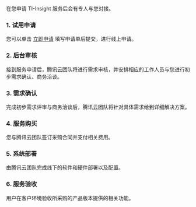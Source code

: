 
在您申请 TI-Insight 服务后会有专人与您对接。
### 1. 试用申请
您可以单击 [立即申请](https://cloud.tencent.com/apply/p/nrba9i6uhe) 填写申请单后提交，进行线上申请。

### 2. 后台审核

接到服务申请后，腾讯云团队将进行需求审核，并安排相应的工作人员与您进行初步需求确认、商务洽谈。

### 3. 需求确认

完成初步需求评审与商务洽谈后，腾讯云团队将针对具体需求给到详细解决方案。

### 4. 服务购买

您与腾讯云团队签订采购合同并支付相关费用。

### 5. 系统部署

由腾讯云团队完成线下的软件和硬件部署以及配置。

### 6. 服务验收

用户在客户环境验收所采购的产品版本提供的相关功能。
